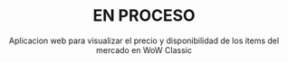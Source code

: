 <h1 font-size=:"3rem" align="center">EN PROCESO</h1>
<p font-size=:"3rem" align="center">Aplicacion web para visualizar el precio y disponibilidad de los items del mercado en WoW Classic</p>
